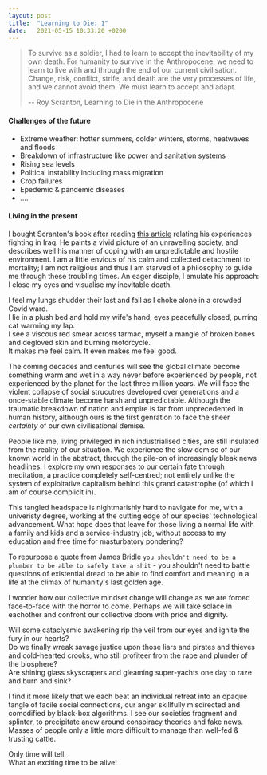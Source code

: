 ```yaml
---
layout: post
title:  "Learning to Die: 1"
date:   2021-05-15 10:33:20 +0200
---
```


> To survive as a soldier, I had to learn to accept the inevitability of my own death. 
> For humanity to survive in the Anthropocene, we need to learn to live with and through the end of our current civilisation. 
> Change, risk, conflict, strife, and death are the very processes of life, and we cannot avoid them. 
> We must learn to accept and adapt.
>
> -- Roy Scranton, Learning to Die in the Anthropocene

#### Challenges of the future

* Extreme weather: hotter summers, colder winters, storms, heatwaves and floods
* Breakdown of infrastructure like power and sanitation systems
* Rising sea levels
* Political instability including mass migration
* Crop failures
* Epedemic & pandemic diseases
* ....

#### Living in the present

I bought Scranton's book after reading [this article](https://opinionator.blogs.nytimes.com</2013/11/10/learning-how-to-die-in-the-anthropocene/) relating his experiences fighting in Iraq.
He paints a vivid picture of an unravelling society, and describes well his manner of coping with an unpredictable and hostile environment.
I am a little envious of his calm and collected detachment to mortality; I am not religious and thus I am starved of a philosophy to guide me through these troubling times.
An eager disciple, I emulate his approach: I close my eyes and visualise my inevitable death.

I feel my lungs shudder their last and fail as I choke alone in a crowded Covid ward.  
I lie in a plush bed and hold my wife's hand, eyes peacefully closed, purring cat warming my lap.  
I see a viscous red smear across tarmac, myself a mangle of broken bones and degloved skin and burning motorcycle.  
It makes me feel calm. It even makes me feel good.  

The coming decades and centuries will see the global climate become something warm and wet in a way never before experienced by people, not experienced by the planet for the last three million years.
We will face the violent collapse of social strucutres developed over generations and a once-stable climate become harsh and unpredictable.
Although the traumatic breakdown of nation and empire is far from unprecedented in human history, although ours is the first genration to face the sheer *certainty* of our own civilisational demise.

People like me, living privileged in rich industrialised cities, are still insulated from the reality of our situation. 
We experience the slow demise of our known world in the abstract, through the pile-on of increasingly bleak news headlines.
I explore my own responses to our certain fate through meditation, a practice completely self-centred; not entirely unlike the system of exploitative capitalism behind this grand catastrophe (of which I am of course complicit in).

This tangled headspace is nightmarishly hard to navigate for me, with a univeristy degree, working at the cutting edge of our species' technological advancement.
What hope does that leave for those living a normal life with a family and kids and a service-industry job, without access to my education and free time for masturbatory pondering?

To repurpose a quote from James Bridle `you shouldn't need to be a plumber to be able to safely take a shit` - you shouldn't need to battle questions of existential dread to be able to find comfort and meaning in a life at the climax of humanity's last golden age.

I wonder how our collective mindset change will change as we are forced face-to-face with the horror to come.
Perhaps we will take solace in eachother and confront our collective doom with pride and dignity.

Will some cataclysmic awakening rip the veil from our eyes and ignite the fury in our hearts?  
Do we finally wreak savage justice upon those liars and pirates and thieves and cold-hearted crooks, who still profiteer from the rape and plunder of the biosphere?  
Are shining glass skyscrapers and gleaming super-yachts one day to raze and burn and sink?

I find it more likely that we each beat an individual retreat into an opaque tangle of facile social connections, our anger skillfully misdirected and comodified by black-box algorithms.
I see our societies fragment and splinter, to precipitate anew around conspiracy theories and fake news. Masses of people only a little more difficult to manage than well-fed & trusting cattle.

Only time will tell.  
What an exciting time to be alive!
